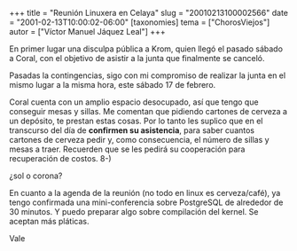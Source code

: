 +++
title = "Reunión Linuxera en Celaya"
slug = "20010213100002566"
date = "2001-02-13T10:00:02-06:00"
[taxonomies]
tema = ["ChorosViejos"]
autor = ["Víctor Manuel Jáquez Leal"]
+++

En primer lugar una disculpa pública a Krom, quien llegó el pasado
sábado a Coral, con el objetivo de asistir a la junta que finalmente se
canceló.

Pasadas la contingencias, sigo con mi compromiso de realizar la junta en
el mismo lugar a la misma hora, este sábado 17 de febrero.

Coral cuenta con un amplio espacio desocupado, así que tengo que
conseguir mesas y sillas. Me comentan que pidiendo cartones de cerveza a
un depósito, te prestan estas cosas. Por lo tanto les suplico que en el
transcurso del día de **confirmen su asistencia**, para saber cuantos
cartones de cerveza pedir y, como consecuencia, el número de sillas y
mesas a traer. Recuerden que se les pedirá su cooperación para
recuperación de costos. 8-)

¿sol o corona?

En cuanto a la agenda de la reunión (no todo en linux es cerveza/café),
ya tengo confirmada una mini-conferencia sobre PostgreSQL de alrededor
de 30 minutos. Y puedo preparar algo sobre compilación del kernel. Se
aceptan más pláticas.

Vale
